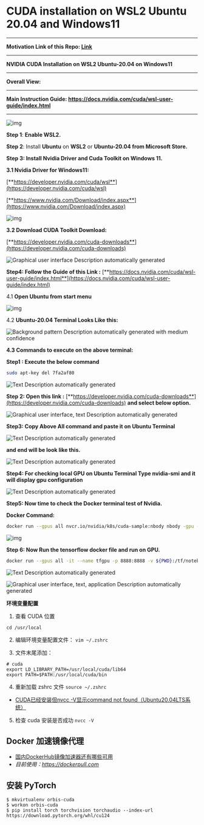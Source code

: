 # CUDA installation on WSL2 Ubuntu 20.04 and Windows11 
---

**Motivation Link of this Repo: [Link](https://2022.ubucon.asia/sessions/cuda-with-wsl2-and-ubuntu-without-docker/)**

---

**NVIDIA CUDA Installation on WSL2 Ubuntu-20.04 on Windows11**

---

**Overall View:**

---

**Main Instruction Guide: https://docs.nvidia.com/cuda/wsl-user-guide/index.html**     

---

![img](https://raw.githubusercontent.com/ashishpatel26/Cuda-installation-on-WSL2-Ubuntu-20.04-and-Windows11/main/Images/clip_image002.jpg)

**Step 1**: **Enable WSL2.**

**Step 2**: Install **Ubuntu** on **WSL2** or **Ubuntu-20.04 from Microsoft Store.**

**Step 3: Install Nvidia Driver and Cuda Toolkit on Windows 11.**

**3.1 Nvidia Driver for Windows11:**

[**https://developer.nvidia.com/cuda/wsl**](https://developer.nvidia.com/cuda/wsl)

[**https://www.nvidia.com/Download/index.aspx**](https://www.nvidia.com/Download/index.aspx)

![img](https://raw.githubusercontent.com/ashishpatel26/Cuda-installation-on-WSL2-Ubuntu-20.04-and-Windows11/main/Images/clip_image004.jpg)                  

**3.2 Download CUDA Toolkit Download:**

[**https://developer.nvidia.com/cuda-downloads**](https://developer.nvidia.com/cuda-downloads)

![Graphical user interface  Description automatically generated](https://raw.githubusercontent.com/ashishpatel26/Cuda-installation-on-WSL2-Ubuntu-20.04-and-Windows11/main/Images/clip_image006.jpg)

**Step4: Follow the Guide of this Link :** [**https://docs.nvidia.com/cuda/wsl-user-guide/index.html**](https://docs.nvidia.com/cuda/wsl-user-guide/index.html)

4.1 **Open Ubuntu from start menu**

![img](https://raw.githubusercontent.com/ashishpatel26/Cuda-installation-on-WSL2-Ubuntu-20.04-and-Windows11/main/Images/clip_image008.jpg)

4.2 **Ubuntu-20.04 Terminal Looks Like this:**

![Background pattern  Description automatically generated with medium confidence](https://raw.githubusercontent.com/ashishpatel26/Cuda-installation-on-WSL2-Ubuntu-20.04-and-Windows11/main/Images/clip_image010.jpg)
 

**4.3 Commands to execute on the above terminal:**

**Step1 : Execute the below command**

```bash
sudo apt-key del 7fa2af80
```



![Text  Description automatically generated](https://raw.githubusercontent.com/ashishpatel26/Cuda-installation-on-WSL2-Ubuntu-20.04-and-Windows11/main/Images/clip_image012.jpg)

**Step 2: Open this link :** [**https://developer.nvidia.com/cuda-downloads**](https://developer.nvidia.com/cuda-downloads) **and select below option.**

![Graphical user interface, text  Description automatically generated](https://raw.githubusercontent.com/ashishpatel26/Cuda-installation-on-WSL2-Ubuntu-20.04-and-Windows11/main/Images/clip_image014.jpg)

 

 

 

**Step3: Copy Above All command and paste it on Ubuntu Terminal**

![Text  Description automatically generated](https://raw.githubusercontent.com/ashishpatel26/Cuda-installation-on-WSL2-Ubuntu-20.04-and-Windows11/main/Images/clip_image016.jpg)

**and end will be look like this.**

![Text  Description automatically generated](https://raw.githubusercontent.com/ashishpatel26/Cuda-installation-on-WSL2-Ubuntu-20.04-and-Windows11/main/Images/clip_image018.jpg)

**Step4: For checking local GPU on Ubuntu Terminal Type nvidia-smi and it will display gpu configuration**

![Text  Description automatically generated](https://raw.githubusercontent.com/ashishpatel26/Cuda-installation-on-WSL2-Ubuntu-20.04-and-Windows11/main/Images/clip_image020.jpg)

**Step5: Now time to check the Docker terminal test of Nvidia.**

**Docker Command:** 

```bash
docker run --gpus all nvcr.io/nvidia/k8s/cuda-sample:nbody nbody -gpu -benchmark
```

 

![img](https://raw.githubusercontent.com/ashishpatel26/Cuda-installation-on-WSL2-Ubuntu-20.04-and-Windows11/main/Images/clip_image022.jpg)

**Step 6: Now Run the tensorflow docker file and run on GPU.**

```bash
docker run --gpus all -it --name tfgpu -p 8888:8888 -v ${PWD}:/tf/notebooks tensorflow/tensorflow:latest-gpu-jupyter
```



![Text  Description automatically generated](https://raw.githubusercontent.com/ashishpatel26/Cuda-installation-on-WSL2-Ubuntu-20.04-and-Windows11/main/Images/clip_image024.jpg)

![Graphical user interface, text, application  Description automatically generated](https://raw.githubusercontent.com/ashishpatel26/Cuda-installation-on-WSL2-Ubuntu-20.04-and-Windows11/main/Images/clip_image026.jpg)

**环境变量配置**

1. 查看 CUDA 位置

```
cd /usr/local
```

2. 编辑环境变量配置文件：
``vim ~/.zshrc``

3. 文件末尾添加：
```
# cuda
export LD_LIBRARY_PATH=/usr/local/cuda/lib64
export PATH=$PATH:/usr/local/cuda/bin
```

4. 重新加载 zshrc 文件
```source ~/.zshrc```

- [CUDA已经安装但nvcc -V显示command not found（Ubuntu20.04LTS系统）
](https://www.cnblogs.com/ksky-2023/p/17389977.html)

5. 检查 cuda 安装是否成功
```nvcc -V```

## Docker 加速镜像代理
- [国内DockerHub镜像加速器还有哪些可用](https://www.wangdu.site/course/2109.html)
- *目前使用：https://dockerpull.com*


## 安装 PyTorch
```
$ mkvirtualenv orbis-cuda
$ workon orbis-cuda
$ pip install torch torchvision torchaudio --index-url https://download.pytorch.org/whl/cu124

```